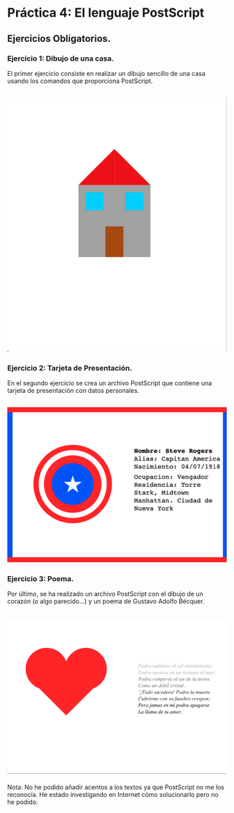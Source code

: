 # Práctica 4: El lenguaje PostScript
## Ejercicios Obligatorios.
### Ejercicio 1: Dibujo de una casa.

El primer ejercicio consiste en realizar un dibujo sencillo de una casa usando los comandos
que proporciona PostScript.

![Casa](https://github.com/mnc99/PDIH/blob/main/P4/casa.png?raw=true)
---

### Ejercicio 2: Tarjeta de Presentación.

En el segundo ejercicio se crea un archivo PostScript que contiene una tarjeta de presentación
con datos personales.

![Tarjeta](https://github.com/mnc99/PDIH/blob/main/P4/tarjeta.png?raw=true)
---

### Ejercicio 3: Poema.

Por último, se ha realizado un archivo PostScript con el dibujo de un corazón (o algo parecido...)
y un poema de Gustavo Adolfo Bécquer.

![Poema](https://github.com/mnc99/PDIH/blob/main/P4/poema.png?raw=true)
---

Nota: No he podido añadir acentos a los textos ya que PostScript no me los reconocía. He estado investigando
en Internet cómo solucionarlo pero no he podido.